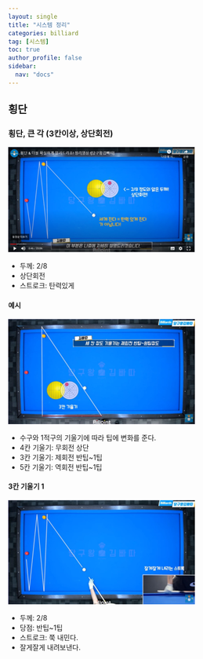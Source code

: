 ```yaml
---
layout: single
title: "시스템 정리"
categories: billiard
tag: [시스템] 
toc: true
author_profile: false
sidebar:
  nav: "docs"
---
```


## 횡단

### 횡단, 큰 각 (3칸이상, 상단회전)

[![횡단_3칸이상](/images/횡단_3칸이상.png)](/images/횡단_3칸이상.png)
- 두께: 2/8
- 상단회전
- 스트로크: 탄력있게

#### 예시
[![횡단_3칸이상 예시](/images/횡단_3칸이상_예시.png)](/images/횡단_3칸이상_예시.png)
- 수구와 1적구의 기울기에 따라 팁에 변화를 준다.
- 4칸 기울기: 무회전 상단
- 3칸 기울기: 제회전 반팁~1팁
- 5칸 기울기: 역회전 반팁~1팁

#### 3칸 기울기 1
[![횡단_3칸기울기1](/images/횡단_3칸기울기1.png)](/images/횡단_3칸기울기1.png)
- 두께: 2/8
- 당점: 반팁~1팁
- 스트로크: 쭉 내민다.
- 잘게잘게 내려보낸다.
